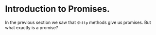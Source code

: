 # Introduction to Promises.

In the previous section we saw that `$http` methods give us promises. But what exactly is a
promise?
